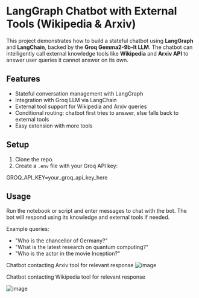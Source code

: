 # LangGraph Chatbot with External Tools (Wikipedia & Arxiv)

This project demonstrates how to build a stateful chatbot using **LangGraph** and **LangChain**, backed by the **Groq Gemma2-9b-It LLM**. The chatbot can intelligently call external knowledge tools like **Wikipedia** and **Arxiv API** to answer user queries it cannot answer on its own.

## Features

- Stateful conversation management with LangGraph
- Integration with Groq LLM via LangChain
- External tool support for Wikipedia and Arxiv queries
- Conditional routing: chatbot first tries to answer, else falls back to external tools
- Easy extension with more tools

## Setup

1. Clone the repo.
2. Create a `.env` file with your Groq API key:


GROQ\_API\_KEY=your\_groq\_api\_key\_here


## Usage

Run the notebook or script and enter messages to chat with the bot. The bot will respond using its knowledge and external tools if needed.

Example queries:

* "Who is the chancellor of Germany?"
* "What is the latest research on quantum computing?"
* "Who is the actor in the movie Inception?"

Chatbot contacting Arxiv tool for relevant response
![image](https://github.com/user-attachments/assets/b9963a75-a2cf-44d3-9dcc-70494fc57a42)

Chatbot contacting Wikipedia tool for relevant response

![image](https://github.com/user-attachments/assets/cadde801-d88e-44ae-a930-572cabcb7438)


